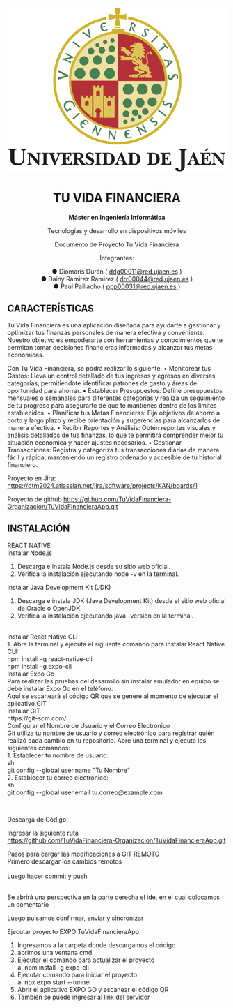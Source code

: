 <div align="center">

![Logo](images/image1.png)

# **TU VIDA FINANCIERA**
**Máster en Ingeniería Informática**


Tecnologías y desarrollo en dispositivos móviles



Documento de Proyecto
Tu Vida Financiera


Integrantes:

●	Diomaris Durán ( ddg00011@red.ujaen.es )<br/>
●	Dainy Ramirez Ramirez ( drr00044@red.ujaen.es )<br/>
●	Paúl Paillacho ( ppp00031@red.ujaen.es )



</div>

## CARACTERÍSTICAS
Tu Vida Financiera es una aplicación diseñada para ayudarte a gestionar y optimizar tus finanzas personales de manera efectiva y conveniente. Nuestro objetivo es empoderarte con herramientas y conocimientos que te permitan tomar decisiones financieras informadas y alcanzar tus metas económicas.

Con Tu Vida Financiera, se podrá realizar lo siguiente:
•	Monitorear tus Gastos: Lleva un control detallado de tus ingresos y egresos en diversas categorías, permitiéndote identificar patrones de gasto y áreas de oportunidad para ahorrar.
•	Establecer Presupuestos: Define presupuestos mensuales o semanales para diferentes categorías y realiza un seguimiento de tu progreso para asegurarte de que te mantienes dentro de los límites establecidos.
•	Planificar tus Metas Financieras: Fija objetivos de ahorro a corto y largo plazo y recibe orientación y sugerencias para alcanzarlos de manera efectiva.
•	Recibir Reportes y Análisis: Obtén reportes visuales y análisis detallados de tus finanzas, lo que te permitirá comprender mejor tu situación económica y hacer ajustes necesarios.
•	Gestionar Transacciones: Registra y categoriza tus transacciones diarias de manera fácil y rápida, manteniendo un registro ordenado y accesible de tu historial financiero.



Proyecto en Jira:
https://dtm2024.atlassian.net/jira/software/projects/KAN/boards/1 


Proyecto de github
https://github.com/TuVidaFinanciera-Organizacion/TuVidaFinancieraApp.git

## INSTALACIÓN

REACT NATIVE<br/>
Instalar Node.js<br/>
1.	Descarga e instala Node.js desde su sitio web oficial.
2.	Verifica la instalación ejecutando node -v en la terminal.

Instalar Java Development Kit (JDK)<br/>
1.	Descarga e instala JDK (Java Development Kit) desde el sitio web oficial de Oracle o OpenJDK.
2.	Verifica la instalación ejecutando java -version en la terminal.
<br/>
Instalar React Native CLI<br/>
1.	Abre la terminal y ejecuta el siguiente comando para instalar React Native CLI:
<br/>
npm install -g react-native-cli<br/>
npm install -g expo-cli
<br/>
Instalar Expo Go <br/>
Para realizar las pruebas del desarrollo sin instalar emulador en equipo se debe instalar Expo Go en el teléfono.<br/>
Aquí se escaneará el código QR que se genere al momento de ejecutar el aplicativo GIT<br/>
Instalar GIT<br/>
https://git-scm.com/<br/>
Configurar el Nombre de Usuario y el Correo Electrónico<br/>
Git utiliza tu nombre de usuario y correo electrónico para registrar quién realizó cada cambio en tu repositorio. Abre una terminal y ejecuta los siguientes comandos:<br/>
1.	Establecer tu nombre de usuario:<br/>
sh<br/>
git config --global user.name "Tu Nombre"<br/>
2.	Establecer tu correo electrónico:<br/>
sh<br/>
git config --global user.email tu.correo@example.com<br/>

 

Descarga de Código


 

Ingresar la siguiente ruta<br/>
https://github.com/TuVidaFinanciera-Organizacion/TuVidaFinancieraApp.git
<br/>

Pasos para cargar las modificaciones a GIT REMOTO<br/>
Primero descargar los cambios remotos<br/>
 <br/>
Luego hacer commit y push
 
<br/>
Se abrirá una perspectiva en la parte derecha el ide, en el cual colocamos un comentario <br/>
 
Luego pulsamos confirmar, enviar y sincronizar<br/>
 
Ejecutar proyecto EXPO  TuVidaFinancieraApp<br/>
1)	Ingresamos a la carpeta donde descargamos el código<br/>
2)	abrimos una ventana cmd<br/>
3)	Ejecutar el comando para actualizar el proyecto <br/>
a.	npm install -g expo-cli<br/>
4)	Ejecutar comando para iniciar el proyecto<br/>
a.	npx expo start --tunnel<br/>
5)	Abrir el aplicativo EXPO GO y escanear el código QR<br/>
6)	También se puede ingresar al link del servidor
 <br/>



